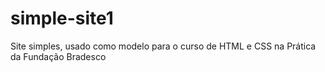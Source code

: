 # simple-site1
Site simples, usado como modelo para o curso de HTML e CSS na Prática da Fundação Bradesco

